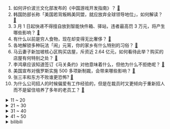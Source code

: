 1. 如何评价波兰文化部发布的《中国游戏开发指南》？ [:link:](https://www.zhihu.com/question/645012645)
2. 韩国防部长称「美国若背叛韩美同盟，就应放弃全球领导地位」，如何解读？ [:link:](https://www.zhihu.com/question/645573013)
3. 3 月 1 日起快递不得擅自放到智能快件箱、驿站，违者最高罚 3 万元，将产生哪些影响？ [:link:](https://www.zhihu.com/question/645563883)
4. 有什么以前是穷人食物，现在却变得无比奢侈？ [:link:](https://www.zhihu.com/question/642200866)
5. 各地解锁多种玩法「闹」元宵，你的家乡有什么特别的习俗？ [:link:](https://www.zhihu.com/question/645444548)
6. 马云妻子新加坡核心区购买店屋，斥资近 2.64 亿元，如何看待此举？购买的店屋有何特别之处？ [:link:](https://www.zhihu.com/question/645347103)
7. 李鸿章应该知道签订《马关条约》对他意味着什么，但他为什么不拒绝呢？ [:link:](https://www.zhihu.com/question/645111426)
8. 美国宣布对俄罗斯实施 500 多项新制裁，会带来哪些影响？ [:link:](https://www.zhihu.com/question/645591478)
9. 张三丰和东方不败谁更恐怖? [:link:](https://www.zhihu.com/question/645253093)
10. 为什么公司招人的时候偏爱有工作经验的，但是在裁员时又更倾向于重新招人而不是留住培养了多年的老员工？ [:link:](https://www.zhihu.com/question/645386210)
<details>
<summary>11 ~ 20</summary>

11. 为什么感觉外国的菜里很少有吃内脏的，而中国却经常看到？ [:link:](https://www.zhihu.com/question/643098546)
12. 国防部回应美国对台 7500 万美元军售，称美方武装台湾是十分危险的「赌注」行为，哪些信息值得关注？ [:link:](https://www.zhihu.com/question/645553026)
13. 飞机机票为什么敢超售？遇上机票超售该怎么办？ [:link:](https://www.zhihu.com/question/629320159)
14. 研究生读完出来已经26左右了是不是在浪费时间? [:link:](https://www.zhihu.com/question/644825076)
15. 女子接种 HPV 疫苗后 3 年仍查出宫颈癌，接种疫苗后为何还会患病？ [:link:](https://www.zhihu.com/question/645195958)
16. 台方公布金门渔船事件发生时无线电录音，因内容不全再遭质疑，哪些信息值得关注？ [:link:](https://www.zhihu.com/question/645552587)
17. 食用油在古代是不是很稀罕？古代人又是怎么吃得起油条的？ [:link:](https://www.zhihu.com/question/642239281)
18. 公司想逼我主动离职，增加我的工作量，要求频繁汇报工作，怎么应对？ [:link:](https://www.zhihu.com/question/645384559)
19. 米哈游可以请刘慈欣来给《崩坏星穹铁道》写剧情吗？ [:link:](https://www.zhihu.com/question/645200496)
20. 2024年入门级电竞显示器怎么选？ [:link:](https://www.zhihu.com/question/642112363)
</details>
<details>
<summary>21 ~ 30</summary>

21. 贾玲的条件减重100斤和普通人普通条件下减重50斤，谁更难？ [:link:](https://www.zhihu.com/question/644089680)
22. 如何看待《海贼王》1108话漫画之中，黄猿杀了贝加庞克这件事？ [:link:](https://www.zhihu.com/question/645420495)
23. 可以分享一张你相册里的美食照片吗？ [:link:](https://www.zhihu.com/question/640840220)
24. 慢跑一小时，可以不热身不拉伸吗？ [:link:](https://www.zhihu.com/question/644607332)
25. 人社部发布三份新办法，将外卖小哥等新就业形态劳动者纳入最低工资保障，哪些信息值得关注？ [:link:](https://www.zhihu.com/question/645549194)
26. 心理学层面如何分析「师生恋」形成的原因？「师生恋」群体是否具备同质化的心理特征？ [:link:](https://www.zhihu.com/question/644934954)
27. 2024釜山世界乒乓球团体锦标赛第一盘樊振东3:1松岛辉空，如何评价这场比赛？ [:link:](https://www.zhihu.com/question/645429410)
28. 国常会要求推动移动支付、银行卡、现金等多种支付方式并行发展、相互补充，哪些信息值得关注？ [:link:](https://www.zhihu.com/question/645592017)
29. 多看电影电视剧，对写出畅销网络小说帮助大吗？ [:link:](https://www.zhihu.com/question/644909948)
30. 南京通报火灾事故「 15 人遇难 44 人在院治疗，初查系电动车存放处起火引发」，哪些信息值得关注？ [:link:](https://www.zhihu.com/question/645643570)
</details>
<details>
<summary>31 ~ 40</summary>

31. 如何看待带闪卡特效的龙耀皮肤在龙年春节档爆火，为什么越来越多年轻人热衷于网络集卡？ [:link:](https://www.zhihu.com/question/645539605)
32. 2024 LPL 春季赛LNG 0:2 TES，如何评价这场比赛？ [:link:](https://www.zhihu.com/question/645570867)
33. 麒麟9000S加持，华为Pocket2定价7499元起售，值得入手吗？ [:link:](https://www.zhihu.com/question/645460304)
34. 如何通俗理解一个数学命题既不能证明又不能证伪？ [:link:](https://www.zhihu.com/question/645327955)
35. 是什么原因让你开始自己学习做饭？ [:link:](https://www.zhihu.com/question/641173898)
36. 贾玲成功减肥 100 斤，有没有人告诉我 100 斤是什么概念？ [:link:](https://www.zhihu.com/question/639222321)
37. 从 ChatGPT 到 Sora，为何 OpenAI 能连续打造出王炸级神器？ [:link:](https://www.zhihu.com/question/645556648)
38. AI 视频产品 Stable Video 正式开放公测，体验效果如何？ [:link:](https://www.zhihu.com/question/645505604)
39. 春节返工途中三人患「经济舱综合征」身亡，医生「因长时间坐车致肺栓塞」，久坐引起胸闷气短需要注意哪些？ [:link:](https://www.zhihu.com/question/645504565)
40. 2024年元宵节文案祝福语有哪些? [:link:](https://www.zhihu.com/question/645244118)
</details>
<details>
<summary>41 ~ 50</summary>

41. 从游戏设计角度，《鸣潮》允许角色在垂直墙面上行走属于加分项还是减分项？ [:link:](https://www.zhihu.com/question/645156937)
42. 除了看花灯、吃元宵外，你还知道哪些元宵节的习俗？ [:link:](https://www.zhihu.com/question/645553164)
43. 国产摩托车为什么执着于提升摩托车性能而不是注重耐用度呢？ [:link:](https://www.zhihu.com/question/644352690)
44. 有没有一张图能够证明你会做饭？ [:link:](https://www.zhihu.com/question/640840313)
45. 有哪些万万没想到的冷知识？ [:link:](https://www.zhihu.com/question/295454420)
46. 有哪些元宵节的灯谜推荐呢？ [:link:](https://www.zhihu.com/question/645508623)
47. 无糖汤圆成为黑马，你喜欢什么口味的汤圆，会选择无糖汤圆吗？ [:link:](https://www.zhihu.com/question/645567492)
48. 把孩子成绩看的太重要了，你会不会觉得累？孩子会不会失去他的童年？ [:link:](https://www.zhihu.com/question/640761261)
49. 如何看待《飞驰人生 2》叶经理的转变？ [:link:](https://www.zhihu.com/question/644399393)
50. 有没有一种食物，在你情绪低落时，如同一抹阳光，照亮了你的生活？ [:link:](https://www.zhihu.com/question/642017892)
</details><details>
<summary>bilibili</summary>

</details>